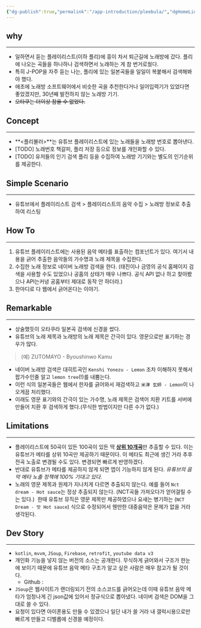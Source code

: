 ```yaml
---
{"dg-publish":true,"permalink":"/app-introduction/pleebula/","dgHomeLink":true,"dgPassFrontmatter":false}
---
```



##  why
---
-   일하면서 듣는 플레이리스트(이하 플리)에 흥이 차서 퇴근길에 노래방에 갔다. 플리에 나오는 곡들을 하나하나 검색하면서 노래하는 게 참 번거로웠다.
-   특히 J-POP을 자주 듣는 나는, 플리에 있는 일본곡들을 일일이 복붙해서 검색해봐야 했다.
-   애초에 노래방 소프트웨어에서 비슷한 곡을 추천한다거나 일어입력기가 있었다면 좋았겠지만, 30년째 발전하지 않는 노래방 기기.
-   ~~오타쿠는 더이상 참을 수 없었다.~~

   
##  Concept
---
-   **<플리불러>**는 유튜브 플레이리스트에 있는 노래들을 노래방 번호로 뽑아낸다.
-   [TODO] 노래번호 책갈피, 플리 저장 등으로 정보를 개인화할 수 있다.
-   [TODO] 유저들의 인기 검색 플리 등을 수집하여 노래방 기기와는 별도의 인기순위를 제공한다.


## Simple Scenario
---
-   유튜브에서 플레이리스트 검색 > 플레이리스트의 음악 수집 > 노래방 정보로 추출하여 리스팅 

   
## How To
---
1. 유튜브 플레이리스트에는 사용된 음악 메타를 표출하는 컴포넌트가 있다. 여기서 내용을 긁어 추출한 음악들의 가수명과 노래 제목을 수집한다.
2. 수집한 노래 정보로 네이버 노래방 검색을 한다. (태진이나 금영의 공식 홈페이지 검색을 사용할 수도 있었으나 공홈의 상태가 매우 나쁘다. 공식 API 없나 하고 찾아봤으나 API는커녕 공홈부터 제대로 동작 안 하더라.)
3. 한마디로 다 웹에서 긁어온다는 이야기.


## Remarkable
---
-   상술했듯이 오타쿠라 일본곡 검색에 신경을 썼다.   
-   유튜브의 노래 제목과 노래방의 노래 제목은 간극이 있다. 영문으로만 표기하는 경우가 많다.
> (예) ZUTOMAYO - Byoushinwo Kamu
-   네이버 노래방 검색은 대히트곡인 `Kenshi Yonezu - Lemon` 조차 이해하지 못해서  팝가수인줄 알고 `lemon tree`(!)를 내뿜는다.
-   이런 식의 일본곡들은 웹에서 한자를 긁어와서 재검색하고 `米津 玄師 - Lemon`이 나오게끔 처리했다.
-   이래도 영문 표기와의 간극이 있는 가수명, 노래 제목은 검색어 치환 키트를 서버에 만들어 치환 후 검색하게 했다.(무식한 방법이지만 다른 수가 없다.)


## Limitations
---
-   플레이리스트에 50곡이 있든 100곡이 있든 딱 <u>**상위 10개곡**</u>만 추출할 수 있다. 이는 유튜브가 메타를 상위 10곡만 제공하기 때문이다. 이 메타도 최근에 생긴 거라 추후 전곡 노출로 변경될 수도 있다. 변경되면 빠르게 반영하겠다.
-   반대로 유튜브가 메타를 제공하지 않게 되면 앱이 기능하지 않게 된다. *유튜브의 음악 메타 노출 정책에 100% 기대고 있다.*
-   노래의 영문 제목과 원제가 지나치게 다르면 추출되지 않는다. 예를 들어 `Nct dream - Hot sauce`는 정상 추출되지 않는다. (NCT곡들 가져오다가 얻어걸릴 수는 있다.)  한때 유튜브 뮤직은 영문 제목만 제공하였으나 요새는 병기하는 (`NCT Dream - 맛 Hot sauce`) 식으로 수정되어서 웬만한 대중음악은 문제가 없을 거라 생각된다.
   
   
## Dev Story
---
-   `kotlin`, `mvvm`, `JSoup`, `Firebase`, `retrofit`, `youtube data v3` 
-   개인화 기능을 넣지 않는 버전의 소스는 공개한다. 무식하게 긁어와서 구조가 한눈에 보이기 때문에 유튜브 음악 메타 구조가 알고 싶은 사람은 매우 참고가 될 것이다.
	-  Github :
-   `JSoup`은 웹사이트가 랜더링되기 전의 소스코드를 긁어오는데 이때 유튜브 음악 메타가 엄청나게 긴 json값에 있어서 정규식으로 뽑아냈다. 네이버 검색은 DOM을 그대로 쓸 수 있다.
-   요청이 있다면 아이폰용도 만들 수 있겠으나 일단 내가 쓸 거라 내 갤럭시용으로만 빠르게 만들고 디벨롭에 신경쓸 예정이다.



